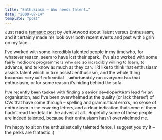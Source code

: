 ```yaml
---
title: "Enthusiasm – Who needs talent…"
date: "2009-07-14"
template: "post"
---
```


Just read a [fantastic post](http://www.codinghorror.com/blog/archives/000187.html) by Jeff Atwood about Talent versus Enthusiasm, and it certainly made me look over both recent events and past with a grin on my face.

I’ve worked with some incredibly talented people in my time who, for whatever reason, seem to have lost their spark.  I’ve also worked with some fairly mediocre programmers who are so incredibly willing to learn, to advance, and to know as much as they can.  I’d like to think that enthusiasm assists talent which in turn assists enthusiasm, and the whole thing becomes very self referential – unfortunately not everyone has that enthusiasm, or for some reason it’s hiding behind the sofa.

I’ve recently been tasked with finding a senior developer/team lead for an organisation, and I’ve been overwhelmed at the quality (or lack thereof) of CVs that have come through – spelling and grammatical errors, no sense of enthusiasm in the covering letters, and a clear indication that some of them hadn’t read the detail in the advert at all.  Hopefully some of these people are indeed talented, because their enthusiasm hasn’t overwhelmed me.

I’m happy to sit on the enthusiastically talented fence, I suggest you try it – the perks are fantastic :)
